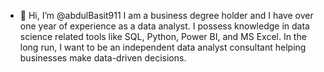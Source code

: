 - 👋 Hi, I’m @abdulBasit911
I am a business degree holder and I have over one year of experience as a data analyst.
I possess knowledge in data science related tools like SQL, Python, Power BI, and MS Excel.
In the long run, I want to be an independent data analyst consultant helping businesses make data-driven decisions.

<!---
abdulBasit911/abdulBasit911 is a ✨ special ✨ repository because its `README.md` (this file) appears on your GitHub profile.
You can click the Preview link to take a look at your changes.
--->
